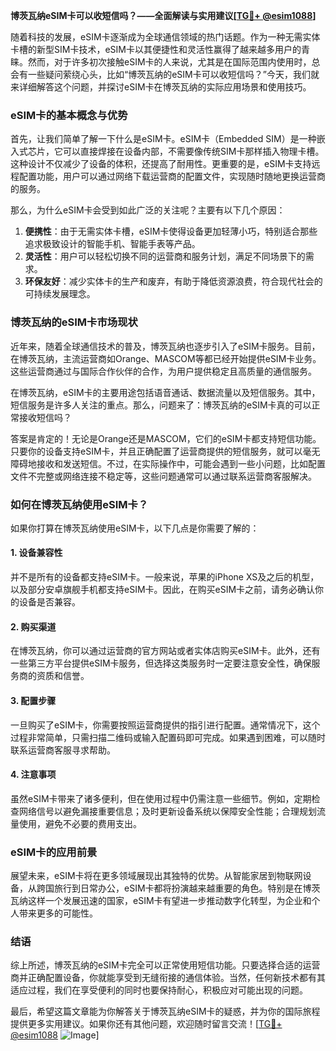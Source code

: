 **博茨瓦纳eSIM卡可以收短信吗？——全面解读与实用建议[[TG💪+ @esim1088](https://t.me/s/esim1088)]**

随着科技的发展，eSIM卡逐渐成为全球通信领域的热门话题。作为一种无需实体卡槽的新型SIM卡技术，eSIM卡以其便捷性和灵活性赢得了越来越多用户的青睐。然而，对于许多初次接触eSIM卡的人来说，尤其是在国际范围内使用时，总会有一些疑问萦绕心头，比如“博茨瓦纳的eSIM卡可以收短信吗？”今天，我们就来详细解答这个问题，并探讨eSIM卡在博茨瓦纳的实际应用场景和使用技巧。

### eSIM卡的基本概念与优势

首先，让我们简单了解一下什么是eSIM卡。eSIM卡（Embedded SIM）是一种嵌入式芯片，它可以直接焊接在设备内部，不需要像传统SIM卡那样插入物理卡槽。这种设计不仅减少了设备的体积，还提高了耐用性。更重要的是，eSIM卡支持远程配置功能，用户可以通过网络下载运营商的配置文件，实现随时随地更换运营商的服务。

那么，为什么eSIM卡会受到如此广泛的关注呢？主要有以下几个原因：

1. **便携性**：由于无需实体卡槽，eSIM卡使得设备更加轻薄小巧，特别适合那些追求极致设计的智能手机、智能手表等产品。
2. **灵活性**：用户可以轻松切换不同的运营商和服务计划，满足不同场景下的需求。
3. **环保友好**：减少实体卡的生产和废弃，有助于降低资源浪费，符合现代社会的可持续发展理念。

### 博茨瓦纳的eSIM卡市场现状

近年来，随着全球通信技术的普及，博茨瓦纳也逐步引入了eSIM卡服务。目前，在博茨瓦纳，主流运营商如Orange、MASCOM等都已经开始提供eSIM卡业务。这些运营商通过与国际合作伙伴的合作，为用户提供稳定且高质量的通信服务。

在博茨瓦纳，eSIM卡的主要用途包括语音通话、数据流量以及短信服务。其中，短信服务是许多人关注的重点。那么，问题来了：博茨瓦纳的eSIM卡真的可以正常接收短信吗？

答案是肯定的！无论是Orange还是MASCOM，它们的eSIM卡都支持短信功能。只要你的设备支持eSIM卡，并且正确配置了运营商提供的短信服务，就可以毫无障碍地接收和发送短信。不过，在实际操作中，可能会遇到一些小问题，比如配置文件不完整或网络连接不稳定等，这些问题通常可以通过联系运营商客服解决。

### 如何在博茨瓦纳使用eSIM卡？

如果你打算在博茨瓦纳使用eSIM卡，以下几点是你需要了解的：

#### 1. 设备兼容性
并不是所有的设备都支持eSIM卡。一般来说，苹果的iPhone XS及之后的机型，以及部分安卓旗舰手机都支持eSIM卡。因此，在购买eSIM卡之前，请务必确认你的设备是否兼容。

#### 2. 购买渠道
在博茨瓦纳，你可以通过运营商的官方网站或者实体店购买eSIM卡。此外，还有一些第三方平台提供eSIM卡服务，但选择这类服务时一定要注意安全性，确保服务商的资质和信誉。

#### 3. 配置步骤
一旦购买了eSIM卡，你需要按照运营商提供的指引进行配置。通常情况下，这个过程非常简单，只需扫描二维码或输入配置码即可完成。如果遇到困难，可以随时联系运营商客服寻求帮助。

#### 4. 注意事项
虽然eSIM卡带来了诸多便利，但在使用过程中仍需注意一些细节。例如，定期检查网络信号以避免漏接重要信息；及时更新设备系统以保障安全性能；合理规划流量使用，避免不必要的费用支出。

### eSIM卡的应用前景

展望未来，eSIM卡将在更多领域展现出其独特的优势。从智能家居到物联网设备，从跨国旅行到日常办公，eSIM卡都将扮演越来越重要的角色。特别是在博茨瓦纳这样一个发展迅速的国家，eSIM卡有望进一步推动数字化转型，为企业和个人带来更多的可能性。

### 结语

综上所述，博茨瓦纳的eSIM卡完全可以正常使用短信功能。只要选择合适的运营商并正确配置设备，你就能享受到无缝衔接的通信体验。当然，任何新技术都有其适应过程，我们在享受便利的同时也要保持耐心，积极应对可能出现的问题。

最后，希望这篇文章能为你解答关于博茨瓦纳eSIM卡的疑惑，并为你的国际旅程提供更多实用建议。如果你还有其他问题，欢迎随时留言交流！[[TG💪+ @esim1088](https://t.me/s/esim1088) ![Image](https://i.postimg.cc/4NQfJmqS/Snipaste-2025-05-13-00-14-12.png)]